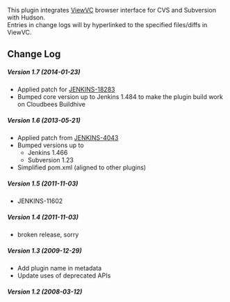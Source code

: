 This plugin integrates [ViewVC](http://www.viewvc.org/) browser
interface for CVS and Subversion with Hudson.  
Entries in change logs will by hyperlinked to the specified files/diffs
in ViewVC.

## Change Log

##### Version 1.7 (2014-01-23)

-   Applied patch
    for [JENKINS-18283](https://issues.jenkins-ci.org/browse/JENKINS-18283)
-   Bumped core version up to Jenkins 1.484 to make the plugin build
    work on Cloudbees Buildhive

##### Version 1.6 (2013-05-21)

-   Applied patch
    from [JENKINS-4043](https://github.com/jenkinsci/viewVC-plugin/commit/7f5d0c24284ce961dad4a3f1ea0489f354eefaf0)
-   Bumped versions up to 
    -   Jenkins 1.466
    -   Subversion 1.23
-   Simplified pom.xml (aligned to other plugins)

##### Version 1.5 (2011-11-03)

-   JENKINS-11602

##### Version 1.4 (2011-11-03)

-   broken release, sorry

##### Version 1.3 (2009-12-29)

-   Add plugin name in metadata
-   Update uses of deprecated APIs

##### Version 1.2 (2008-03-12)
